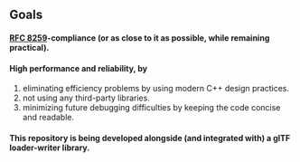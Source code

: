 ## Goals
#### [RFC 8259](https://datatracker.ietf.org/doc/html/rfc8259)-compliance (or as close to it as possible, while remaining practical).
#### High performance and reliability, by 
1. eliminating efficiency problems by using modern C++ design practices.
2. not using any third-party libraries.
3. minimizing future debugging difficulties by keeping the code concise and readable.

#### This repository is being developed alongside (and integrated with) a glTF loader-writer library.
